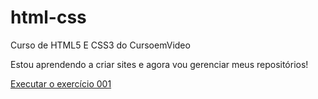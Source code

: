 # html-css
 Curso de HTML5 E CSS3 do CursoemVideo

Estou aprendendo a criar sites e agora vou gerenciar meus repositórios!

<a href="https://clonetz.github.io/html-css/exercicios/ex001/index.html"> Executar o exercício 001 </a>